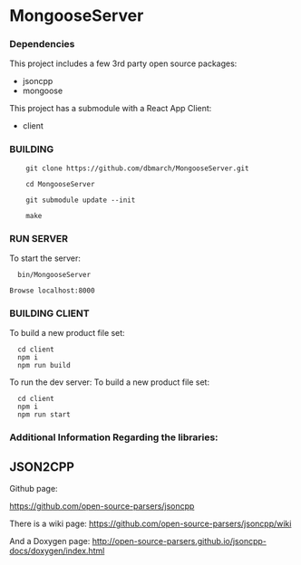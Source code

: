 # MongooseServer


### Dependencies
This project includes a few 3rd party open source packages:
- jsoncpp
- mongoose

This project has a submodule with a React App Client:
- client

### BUILDING

```
    git clone https://github.com/dbmarch/MongooseServer.git

    cd MongooseServer

    git submodule update --init

    make
```

### RUN SERVER

To start the server:

```
  bin/MongooseServer
```

    Browse localhost:8000


### BUILDING CLIENT

To build a new product file set:
```
  cd client
  npm i
  npm run build
```


To run the dev server:
To build a new product file set:
```
  cd client
  npm i
  npm run start
```


### Additional Information Regarding the libraries:

## JSON2CPP

Github page:

https://github.com/open-source-parsers/jsoncpp

There is a wiki page:
https://github.com/open-source-parsers/jsoncpp/wiki

And a Doxygen page:
http://open-source-parsers.github.io/jsoncpp-docs/doxygen/index.html









